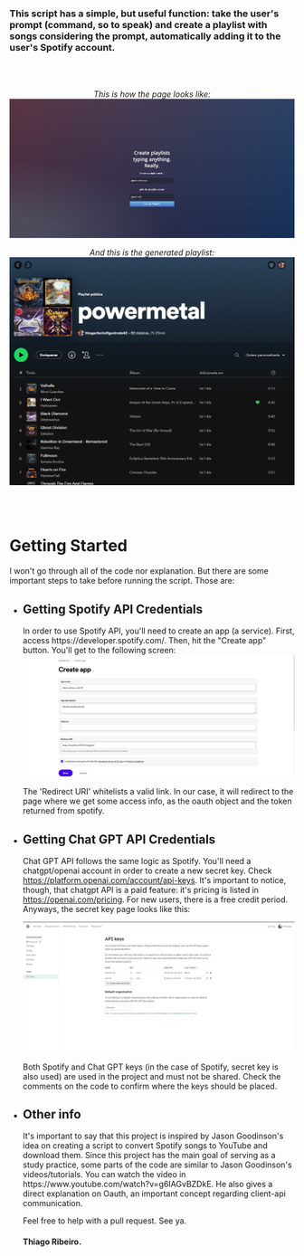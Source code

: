 <h3>This script has a simple, but useful function: take the user's prompt (command, so to speak) and create a playlist with songs considering the prompt, automatically adding it to the user's Spotify account.</h3>
<br></br>
<p align="center">
<i>This is how the page looks like:</i>
<img src="Screenshot_1.png" alt="Prompt Page" title="Prompt Page">
</p>

<p align="center">
<i>And this is the generated playlist:</i>

<img src="Screenshot_2.png" alt="Spotify" title="Spotify playlist">
</p><br></br>

<h1>Getting Started</h1>

I won't go through all of the code nor explanation. But there are some important steps to take before running the script. Those are:

<ul>
<li><h2>Getting Spotify API  Credentials</h3></li>
In order to use Spotify API, you'll need to create an app (a service). First, access https://developer.spotify.com/. Then, hit the "Create app" button. You'll get to the following screen:
<img src="Screenshot_3.png" alt="Creating spotify app" title="Spotify app">

The 'Redirect URI' whitelists a valid link. In our case, it will redirect to the page where we get some access info, as the oauth object and the token returned from spotify.

<li><h2>Getting Chat GPT API Credentials</h3></li>

Chat GPT API follows the same logic as Spotify. You'll need a chatgpt/openai account in order to create a new secret key. Check https://platform.openai.com/account/api-keys.
It's important to notice, though, that chatgpt API is a paid feature: it's pricing is listed in https://openai.com/pricing.
For new users, there is a free credit period. Anyways, the secret key page looks like this: 

<img src="Screenshot_4.png" alt="Chat GPT Key" title="Chat GPT Key">

Both Spotify and Chat GPT keys (in the case of Spotify, secret key is also used) are used in the project and must not be shared.
Check the comments on the code to confirm where the keys should be placed.

<li><h2>Other info</h3></li>
It's important to say that this project is inspired by Jason Goodinson's idea on creating a script to convert Spotify songs to YouTube and download them.
Since this project has the main goal of serving as a study practice, some parts of the code are similar to Jason Goodinson's videos/tutorials.
You can watch the video in https://www.youtube.com/watch?v=g6IAGvBZDkE. He also gives a direct explanation on Oauth, an important concept regarding client-api communication.

Feel free to help with a pull request.
See ya.

<h4><b>Thiago Ribeiro.</b></h4>

</ul>
